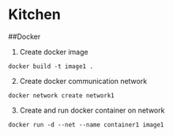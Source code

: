 # Kitchen

##Docker
1. Create docker image
```
docker build -t image1 .
```

2. Create docker communication network
```
docker network create network1
```

3. Create and run docker container on network
```
docker run -d --net --name container1 image1
```